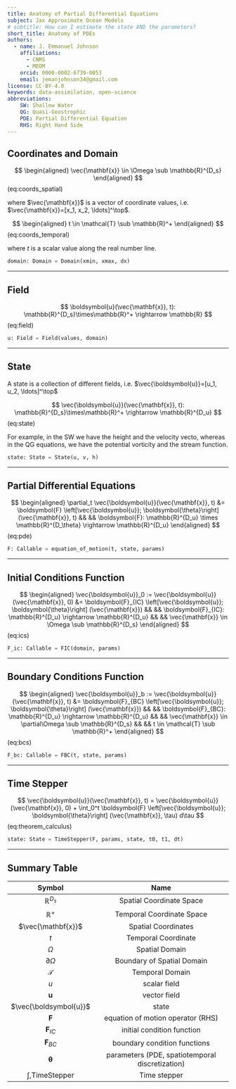 ```yaml
---
title: Anatomy of Partial Differential Equations
subject: Jax Approximate Ocean Models
# subtitle: How can I estimate the state AND the parameters?
short_title: Anatomy of PDEs
authors:
  - name: J. Emmanuel Johnson
    affiliations:
      - CNRS
      - MEOM
    orcid: 0000-0002-6739-0053
    email: jemanjohnson34@gmail.com
license: CC-BY-4.0
keywords: data-assimilation, open-science
abbreviations:
    SW: Shallow Water
    QG: Quasi-Geostrophic
    PDE: Partial Differential Equation
    RHS: Right Hand Side
---
```


## Coordinates and Domain

$$
\begin{aligned}
\vec{\mathbf{x}} \in \Omega \sub \mathbb{R}^{D_s}
\end{aligned}
$$ (eq:coords_spatial)

where $\vec{\mathbf{x}}$ is a vector of coordinate values, i.e. $\vec{\mathbf{x}}=[x_1, x_2, \ldots]^\top$.

$$
\begin{aligned}
t \in \mathcal{T} \sub \mathbb{R}^+
\end{aligned}
$$ (eq:coords_temporal)

where $t$ is a scalar value along the real number line.

```python
domain: Domain = Domain(xmin, xmax, dx)
```

---
## Field

$$
\boldsymbol{u}(\vec{\mathbf{x}}, t): \mathbb{R}^{D_s}\times\mathbb{R}^+ \rightarrow \mathbb{R}
$$ (eq:field)

```python
u: Field = Field(values, domain)
```

---
## State

A state is a collection of different fields, i.e. $\vec{\boldsymbol{u}}=[u_1, u_2, \ldots]^\top$

$$
\vec{\boldsymbol{u}}(\vec{\mathbf{x}}, t): \mathbb{R}^{D_s}\times\mathbb{R}^+ \rightarrow \mathbb{R}^{D_u}
$$ (eq:state)


For example, in the SW we have the height and the velocity vecto,
whereas in the QG equations, we have the potential vorticity and the stream function.


```python
state: State = State(u, v, h)
```

---
## Partial Differential Equations

$$
\begin{aligned}
\partial_t \vec{\boldsymbol{u}}(\vec{\mathbf{x}}, t) &=
\boldsymbol{F}
\left[\vec{\boldsymbol{u}}; \boldsymbol{\theta}\right]
(\vec{\mathbf{x}}, t) && &&
\boldsymbol{F}: \mathbb{R}^{D_u} \times \mathbb{R}^{D_\theta}
\rightarrow \mathbb{R}^{D_u}
\end{aligned}
$$ (eq:pde)

```python
F: Callable = equation_of_motion(t, state, params)
```


---
## Initial Conditions Function


$$
\begin{aligned}
\vec{\boldsymbol{u}}_0 :=
\vec{\boldsymbol{u}}(\vec{\mathbf{x}}, 0) &=
\boldsymbol{F}_{IC}
\left[\vec{\boldsymbol{u}}; \boldsymbol{\theta}\right]
(\vec{\mathbf{x}})
 && &&
\boldsymbol{F}_{IC}: \mathbb{R}^{D_u}
\rightarrow \mathbb{R}^{D_u} && &&
\vec{\mathbf{x}} \in \Omega \sub \mathbb{R}^{D_s}
\end{aligned}
$$ (eq:ics)

```python
F_ic: Callable = FIC(domain, params)
```


---
## Boundary Conditions Function


$$
\begin{aligned}
\vec{\boldsymbol{u}}_b :=
\vec{\boldsymbol{u}}(\vec{\mathbf{x}}, t) &= 
\boldsymbol{F}_{BC}
\left[\vec{\boldsymbol{u}}; \boldsymbol{\theta}\right]
(\vec{\mathbf{x}})  && &&
\boldsymbol{F}_{BC}: \mathbb{R}^{D_u}
\rightarrow \mathbb{R}^{D_u} && &&
\vec{\mathbf{x}} \in \partial\Omega \sub \mathbb{R}^{D_s} && &&
t \in \mathcal{T} \sub \mathbb{R}^+
\end{aligned}
$$ (eq:bcs)

```python
F_bc: Callable = FBC(t, state, params)
```

---
## Time Stepper


$$
\vec{\boldsymbol{u}}(\vec{\mathbf{x}}, t) =
\vec{\boldsymbol{u}}(\vec{\mathbf{x}}, 0) +
\int_0^t
\boldsymbol{F}
\left[\vec{\boldsymbol{u}}; \boldsymbol{\theta}\right]
(\vec{\mathbf{x}}, \tau) d\tau
$$ (eq:theorem_calculus)


```python
state: State = TimeStepper(F, params, state, t0, t1, dt)
```

---
## Summary Table

| Symbol | Name |
|:------:|:----:|
| $\mathbb{R}^{D_s}$ | Spatial Coordinate Space |
| $\mathbb{R}^+$ | Temporal Coordinate Space |
| $\vec{\mathbf{x}}$ | Spatial Coordinates |
| $t$ | Temporal Coordinate |
| $\Omega$ | Spatial Domain |
| $\partial\Omega$ | Boundary of Spatial Domain |
| $\mathcal{T}$ | Temporal Domain |
| $u$ | scalar field |
| $\boldsymbol{u}$ | vector field |
| $\vec{\boldsymbol{u}}$ | state |
| $\boldsymbol{F}$ | equation of motion operator (RHS) |
| $\boldsymbol{F}_{IC}$ | initial condition function |
| $\boldsymbol{F}_{BC}$ | boundary condition functions |
| $\boldsymbol{\theta}$ | parameters (PDE, spatiotemporal discretization) |
| $\int,\text{TimeStepper}$ | Time stepper|